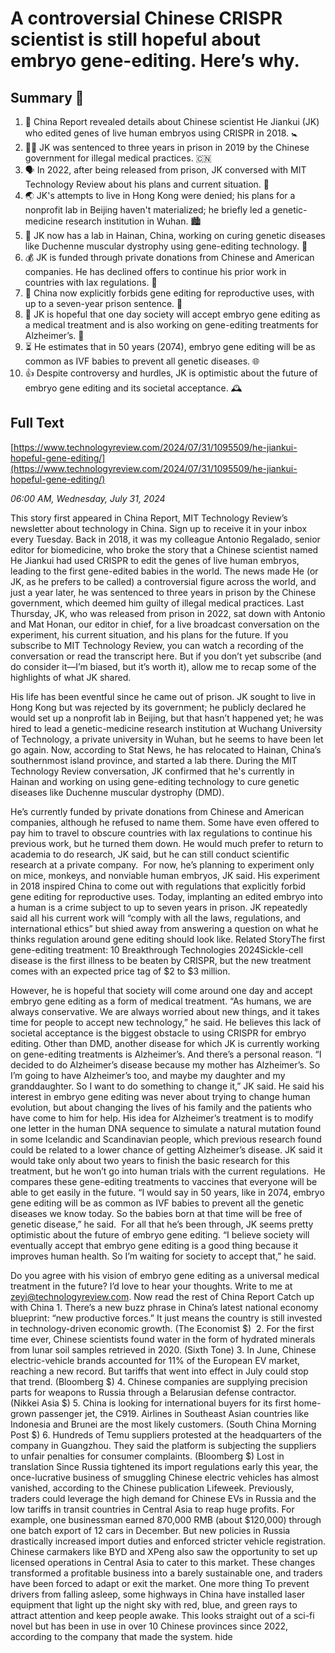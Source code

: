 # A controversial Chinese CRISPR scientist is still hopeful about embryo gene-editing. Here’s why.

## Summary 🤖

1. 📰 China Report revealed details about Chinese scientist He Jiankui (JK) who edited genes of live human embryos using CRISPR in 2018. 🚼
2. 👩‍⚖️ JK was sentenced to three years in prison in 2019 by the Chinese government for illegal medical practices. 🇨🇳
3. 🗣 In 2022, after being released from prison, JK conversed with MIT Technology Review about his plans and current situation. 📝
4. 🌏 JK's attempts to live in Hong Kong were denied; his plans for a nonprofit lab in Beijing haven't materialized; he briefly led a genetic-medicine research institution in Wuhan. 🏙
5. 🔬 JK now has a lab in Hainan, China, working on curing genetic diseases like Duchenne muscular dystrophy using gene-editing technology. 🧪
6. 💰 JK is funded through private donations from Chinese and American companies. He has declined offers to continue his prior work in countries with lax regulations. 🔎
7. 🧬 China now explicitly forbids gene editing for reproductive uses, with up to a seven-year prison sentence. 🚫
8. 💉 JK is hopeful that one day society will accept embryo gene editing as a medical treatment and is also working on gene-editing treatments for Alzheimer’s. 🧠
9. ⏳ He estimates that in 50 years (2074), embryo gene editing will be as common as IVF babies to prevent all genetic diseases. 🌐
10. 👍 Despite controversy and hurdles, JK is optimistic about the future of embryo gene editing and its societal acceptance. 🕰

## Full Text

[https://www.technologyreview.com/2024/07/31/1095509/he-jiankui-hopeful-gene-editing/](https://www.technologyreview.com/2024/07/31/1095509/he-jiankui-hopeful-gene-editing/)

*06:00 AM, Wednesday, July 31, 2024*

This story first appeared in China Report, MIT Technology Review’s newsletter about technology in China. Sign up to receive it in your inbox every Tuesday. Back in 2018, it was my colleague Antonio Regalado, senior editor for biomedicine, who broke the story that a Chinese scientist named He Jiankui had used CRISPR to edit the genes of live human embryos, leading to the first gene-edited babies in the world. The news made He (or JK, as he prefers to be called) a controversial figure across the world, and just a year later, he was sentenced to three years in prison by the Chinese government, which deemed him guilty of illegal medical practices.  Last Thursday, JK, who was released from prison in 2022, sat down with Antonio and Mat Honan, our editor in chief, for a live broadcast conversation on the experiment, his current situation, and his plans for the future. If you subscribe to MIT Technology Review, you can watch a recording of the conversation or read the transcript here. But if you don’t yet subscribe (and do consider it—I’m biased, but it’s worth it), allow me to recap some of the highlights of what JK shared.

His life has been eventful since he came out of prison. JK sought to live in Hong Kong but was rejected by its government; he publicly declared he would set up a nonprofit lab in Beijing, but that hasn’t happened yet; he was hired to lead a genetic-medicine research institution at Wuchang University of Technology, a private university in Wuhan, but he seems to have been let go again. Now, according to Stat News, he has relocated to Hainan, China’s southernmost island province, and started a lab there. During the MIT Technology Review conversation, JK confirmed that he's currently in Hainan and working on using gene-editing technology to cure genetic diseases like Duchenne muscular dystrophy (DMD).

He’s currently funded by private donations from Chinese and American companies, although he refused to name them. Some have even offered to pay him to travel to obscure countries with lax regulations to continue his previous work, but he turned them down. He would much prefer to return to academia to do research, JK said, but he can still conduct scientific research at a private company.  For now, he’s planning to experiment only on mice, monkeys, and nonviable human embryos, JK said. His experiment in 2018 inspired China to come out with regulations that explicitly forbid gene editing for reproductive uses. Today, implanting an edited embryo into a human is a crime subject to up to seven years in prison. JK repeatedly said all his current work will “comply with all the laws, regulations, and international ethics” but shied away from answering a question on what he thinks regulation around gene editing should look like. Related StoryThe first gene-editing treatment: 10 Breakthrough Technologies 2024Sickle-cell disease is the first illness to be beaten by CRISPR, but the new treatment comes with an expected price tag of $2 to $3 million.

However, he is hopeful that society will come around one day and accept embryo gene editing as a form of medical treatment. “As humans, we are always conservative. We are always worried about new things, and it takes time for people to accept new technology,” he said. He believes this lack of societal acceptance is the biggest obstacle to using CRISPR for embryo editing.  Other than DMD, another disease for which JK is currently working on gene-editing treatments is Alzheimer’s. And there’s a personal reason. “I decided to do Alzheimer’s disease because my mother has Alzheimer’s. So I’m going to have Alzheimer’s too, and maybe my daughter and my granddaughter. So I want to do something to change it,” JK said. He said his interest in embryo gene editing was never about trying to change human evolution, but about changing the lives of his family and the patients who have come to him for help. His idea for Alzheimer’s treatment is to modify one letter in the human DNA sequence to simulate a natural mutation found in some Icelandic and Scandinavian people, which previous research found could be related to a lower chance of getting Alzheimer’s disease. JK said it would take only about two years to finish the basic research for this treatment, but he won’t go into human trials with the current regulations.  He compares these gene-editing treatments to vaccines that everyone will be able to get easily in the future. “I would say in 50 years, like in 2074, embryo gene editing will be as common as IVF babies to prevent all the genetic diseases we know today. So the babies born at that time will be free of genetic disease,” he said.  For all that he’s been through, JK seems pretty optimistic about the future of embryo gene editing. “I believe society will eventually accept that embryo gene editing is a good thing because it improves human health. So I’m waiting for society to accept that,” he said.

Do you agree with his vision of embryo gene editing as a universal medical treatment in the future? I’d love to hear your thoughts. Write to me at zeyi@technologyreview.com.  Now read the rest of China Report Catch up with China 1. There’s a new buzz phrase in China’s latest national economy blueprint: “new productive forces.” It just means the country is still invested in technology-driven economic growth. (The Economist $)  2. For the first time ever, Chinese scientists found water in the form of hydrated minerals from lunar soil samples retrieved in 2020. (Sixth Tone) 3. In June, Chinese electric-vehicle brands accounted for 11% of the European EV market, reaching a new record. But tariffs that went into effect in July could stop that trend. (Bloomberg $) 4. Chinese companies are supplying precision parts for weapons to Russia through a Belarusian defense contractor. (Nikkei Asia $) 5. China is looking for international buyers for its first home-grown passenger jet, the C919. Airlines in Southeast Asian countries like Indonesia and Brunei are the most likely customers. (South China Morning Post $) 6. Hundreds of Temu suppliers protested at the headquarters of the company in Guangzhou. They said the platform is subjecting the suppliers to unfair penalties for consumer complaints. (Bloomberg $) Lost in translation Since Russia tightened its import regulations early this year, the once-lucrative business of smuggling Chinese electric vehicles has almost vanished, according to the Chinese publication Lifeweek. Previously, traders could leverage the high demand for Chinese EVs in Russia and the low tariffs in transit countries in Central Asia to reap huge profits. For example, one businessman earned 870,000 RMB (about $120,000) through one batch export of 12 cars in December. But new policies in Russia drastically increased import duties and enforced stricter vehicle registration. Chinese carmakers like BYD and XPeng also saw the opportunity to set up licensed operations in Central Asia to cater to this market. These changes transformed a profitable business into a barely sustainable one, and traders have been forced to adapt or exit the market. One more thing To prevent drivers from falling asleep, some highways in China have installed laser equipment that light up the night sky with red, blue, and green rays to attract attention and keep people awake. This looks straight out of a sci-fi novel but has been in use in over 10 Chinese provinces since 2022, according to the company that made the system.  hide

